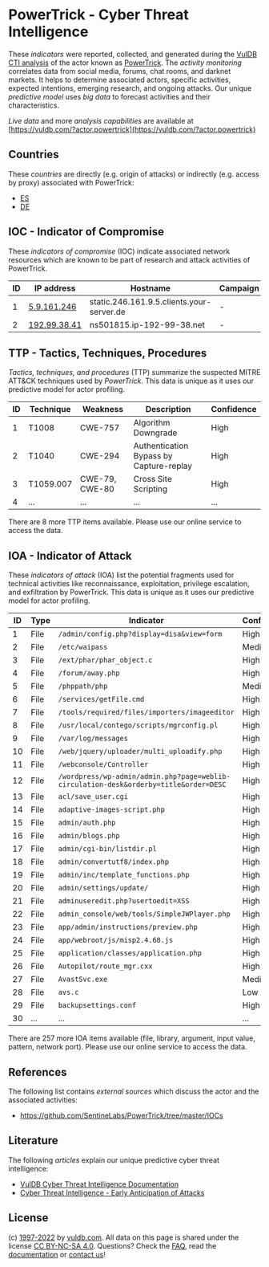 # PowerTrick - Cyber Threat Intelligence

These _indicators_ were reported, collected, and generated during the [VulDB CTI analysis](https://vuldb.com/?kb.cti) of the actor known as [PowerTrick](https://vuldb.com/?actor.powertrick). The _activity monitoring_ correlates data from social media, forums, chat rooms, and darknet markets. It helps to determine associated actors, specific activities, expected intentions, emerging research, and ongoing attacks. Our unique _predictive model_ uses _big data_ to forecast activities and their characteristics.

_Live data_ and more _analysis capabilities_ are available at [https://vuldb.com/?actor.powertrick](https://vuldb.com/?actor.powertrick)

## Countries

These _countries_ are directly (e.g. origin of attacks) or indirectly (e.g. access by proxy) associated with PowerTrick:

* [ES](https://vuldb.com/?country.es)
* [DE](https://vuldb.com/?country.de)

## IOC - Indicator of Compromise

These _indicators of compromise_ (IOC) indicate associated network resources which are known to be part of research and attack activities of PowerTrick.

ID | IP address | Hostname | Campaign | Confidence
-- | ---------- | -------- | -------- | ----------
1 | [5.9.161.246](https://vuldb.com/?ip.5.9.161.246) | static.246.161.9.5.clients.your-server.de | - | High
2 | [192.99.38.41](https://vuldb.com/?ip.192.99.38.41) | ns501815.ip-192-99-38.net | - | High

## TTP - Tactics, Techniques, Procedures

_Tactics, techniques, and procedures_ (TTP) summarize the suspected MITRE ATT&CK techniques used by _PowerTrick_. This data is unique as it uses our predictive model for actor profiling.

ID | Technique | Weakness | Description | Confidence
-- | --------- | -------- | ----------- | ----------
1 | T1008 | CWE-757 | Algorithm Downgrade | High
2 | T1040 | CWE-294 | Authentication Bypass by Capture-replay | High
3 | T1059.007 | CWE-79, CWE-80 | Cross Site Scripting | High
4 | ... | ... | ... | ...

There are 8 more TTP items available. Please use our online service to access the data.

## IOA - Indicator of Attack

These _indicators of attack_ (IOA) list the potential fragments used for technical activities like reconnaissance, exploitation, privilege escalation, and exfiltration by PowerTrick. This data is unique as it uses our predictive model for actor profiling.

ID | Type | Indicator | Confidence
-- | ---- | --------- | ----------
1 | File | `/admin/config.php?display=disa&view=form` | High
2 | File | `/etc/waipass` | Medium
3 | File | `/ext/phar/phar_object.c` | High
4 | File | `/forum/away.php` | High
5 | File | `/phppath/php` | Medium
6 | File | `/services/getFile.cmd` | High
7 | File | `/tools/required/files/importers/imageeditor` | High
8 | File | `/usr/local/contego/scripts/mgrconfig.pl` | High
9 | File | `/var/log/messages` | High
10 | File | `/web/jquery/uploader/multi_uploadify.php` | High
11 | File | `/webconsole/Controller` | High
12 | File | `/wordpress/wp-admin/admin.php?page=weblib-circulation-desk&orderby=title&order=DESC` | High
13 | File | `acl/save_user.cgi` | High
14 | File | `adaptive-images-script.php` | High
15 | File | `admin/auth.php` | High
16 | File | `admin/blogs.php` | High
17 | File | `admin/cgi-bin/listdir.pl` | High
18 | File | `admin/convertutf8/index.php` | High
19 | File | `admin/inc/template_functions.php` | High
20 | File | `admin/settings/update/` | High
21 | File | `adminuseredit.php?usertoedit=XSS` | High
22 | File | `admin_console/web/tools/SimpleJWPlayer.php` | High
23 | File | `app/admin/instructions/preview.php` | High
24 | File | `app/webroot/js/misp2.4.68.js` | High
25 | File | `application/classes/application.php` | High
26 | File | `Autopilot/route_mgr.cxx` | High
27 | File | `AvastSvc.exe` | Medium
28 | File | `avs.c` | Low
29 | File | `backupsettings.conf` | High
30 | ... | ... | ...

There are 257 more IOA items available (file, library, argument, input value, pattern, network port). Please use our online service to access the data.

## References

The following list contains _external sources_ which discuss the actor and the associated activities:

* https://github.com/SentineLabs/PowerTrick/tree/master/IOCs

## Literature

The following _articles_ explain our unique predictive cyber threat intelligence:

* [VulDB Cyber Threat Intelligence Documentation](https://vuldb.com/?kb.cti)
* [Cyber Threat Intelligence - Early Anticipation of Attacks](https://www.scip.ch/en/?labs.20201022)

## License

(c) [1997-2022](https://vuldb.com/?kb.changelog) by [vuldb.com](https://vuldb.com/?kb.about). All data on this page is shared under the license [CC BY-NC-SA 4.0](https://creativecommons.org/licenses/by-nc-sa/4.0/). Questions? Check the [FAQ](https://vuldb.com/?kb.faq), read the [documentation](https://vuldb.com/?kb) or [contact us](https://vuldb.com/?contact)!
